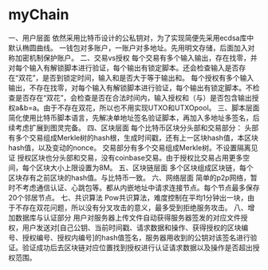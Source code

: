 # myChain

一、用户层面
依然采用比特币设计的公私钥对，为了实现简便先采用ecdsa库中默认椭圆曲线。
一钱包对多账户，一账户对多地址。先用明文存储，后面加入对称加密机制保护账户。
二、交易vs授权
每个交易有多个输入输出，存在找零，并对每个输入有解锁脚本进行验证，每个输出有锁定脚本。还会检查输入是否存在“双花”，是否到锁定时间，输入和是否大于等于输出和。
每个授权有多个输入输出，不存在找零，对每个输入有解锁脚本进行验证，每个输出有锁定脚本。不检查是否存在“双花”，会检查是否在合法时间内，输入授权和（与）是否包含输出授权a&b=a。由于不存在双花，所以也不用实现UTXO和UTXOpool。
三、脚本层面
简化使用比特币脚本语言，先解决单地址签名验证脚本，再加入多地址多签名，后续考虑扩展到图灵完备。
四、区块层面
每个比特币区块分头部和交易部分：
头部有多个交易组成Merkle树的hash根，生成时间戳，还有上一区块hash值，本区块hash值，以及变动的nonce。
交易部分有多个交易组成Merkle树。不设置隔离见证
授权区块也分头部和交易，没有coinbase交易。由于授权比交易占用更多空间，每个区块大小上限设置为8M。
五、区块链层面
多个区块组成区块链，每个区块存有之前区块的hash值。与比特币一致。
六、网络层面
简单的p2p网络，暂时不考虑通信认证、心跳包等。都从内嵌地址中请求连接节点。每个节点最多保存20个邻居节点。
七、共识算法
Pow共识算法，难度控制在平均1分钟出一块，由于不存在双花问题，所以没有分叉攻击的意义，最多受到拒绝服务攻击。
八、增加数据库与认证部分
用户对服务器上传文件自动获得服务器签发的对应文件授权，用户发送对[自己公钥、当前时间戳、请求数据和操作、获得授权的区块编号、授权编号、授权内编号]的hash值签名，服务器用收到的公钥对该签名进行验证。验证成功后去区块链对应位置找到授权进行认证请求数据以及操作是否超出授权范围。
